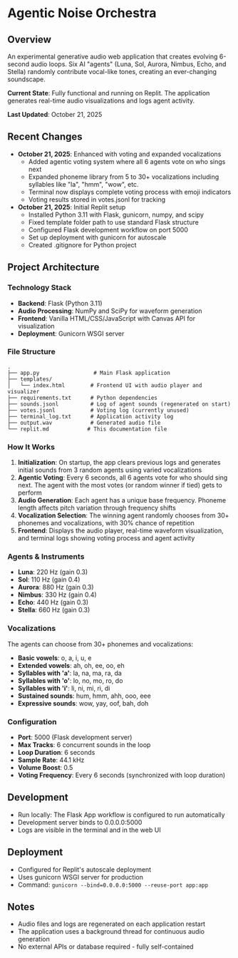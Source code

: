 # Agentic Noise Orchestra

## Overview
An experimental generative audio web application that creates evolving 6-second audio loops. Six AI "agents" (Luna, Sol, Aurora, Nimbus, Echo, and Stella) randomly contribute vocal-like tones, creating an ever-changing soundscape.

**Current State**: Fully functional and running on Replit. The application generates real-time audio visualizations and logs agent activity.

**Last Updated**: October 21, 2025

## Recent Changes
- **October 21, 2025**: Enhanced with voting and expanded vocalizations
  - Added agentic voting system where all 6 agents vote on who sings next
  - Expanded phoneme library from 5 to 30+ vocalizations including syllables like "la", "hmm", "wow", etc.
  - Terminal now displays complete voting process with emoji indicators
  - Voting results stored in votes.jsonl for tracking
- **October 21, 2025**: Initial Replit setup
  - Installed Python 3.11 with Flask, gunicorn, numpy, and scipy
  - Fixed template folder path to use standard Flask structure
  - Configured Flask development workflow on port 5000
  - Set up deployment with gunicorn for autoscale
  - Created .gitignore for Python project

## Project Architecture

### Technology Stack
- **Backend**: Flask (Python 3.11)
- **Audio Processing**: NumPy and SciPy for waveform generation
- **Frontend**: Vanilla HTML/CSS/JavaScript with Canvas API for visualization
- **Deployment**: Gunicorn WSGI server

### File Structure
```
.
├── app.py                 # Main Flask application
├── templates/
│   └── index.html        # Frontend UI with audio player and visualizer
├── requirements.txt      # Python dependencies
├── sounds.jsonl          # Log of agent sounds (regenerated on start)
├── votes.jsonl           # Voting log (currently unused)
├── terminal_log.txt      # Application activity log
├── output.wav            # Generated audio file
└── replit.md            # This documentation file
```

### How It Works
1. **Initialization**: On startup, the app clears previous logs and generates initial sounds from 3 random agents using varied vocalizations
2. **Agentic Voting**: Every 6 seconds, all 6 agents vote for who should sing next. The agent with the most votes (or random winner if tied) gets to perform
3. **Audio Generation**: Each agent has a unique base frequency. Phoneme length affects pitch variation through frequency shifts
4. **Vocalization Selection**: The winning agent randomly chooses from 30+ phonemes and vocalizations, with 30% chance of repetition
5. **Frontend**: Displays the audio player, real-time waveform visualization, and terminal logs showing voting process and agent activity

### Agents & Instruments
- **Luna**: 220 Hz (gain 0.3)
- **Sol**: 110 Hz (gain 0.4)
- **Aurora**: 880 Hz (gain 0.3)
- **Nimbus**: 330 Hz (gain 0.4)
- **Echo**: 440 Hz (gain 0.3)
- **Stella**: 660 Hz (gain 0.3)

### Vocalizations
The agents can choose from 30+ phonemes and vocalizations:
- **Basic vowels**: o, a, i, u, e
- **Extended vowels**: ah, oh, ee, oo, eh
- **Syllables with 'a'**: la, na, ma, ra, da
- **Syllables with 'o'**: lo, no, mo, ro, do
- **Syllables with 'i'**: li, ni, mi, ri, di
- **Sustained sounds**: hum, hmm, ahh, ooo, eee
- **Expressive sounds**: wow, yay, oof, bah, doh

### Configuration
- **Port**: 5000 (Flask development server)
- **Max Tracks**: 6 concurrent sounds in the loop
- **Loop Duration**: 6 seconds
- **Sample Rate**: 44.1 kHz
- **Volume Boost**: 0.5
- **Voting Frequency**: Every 6 seconds (synchronized with loop duration)

## Development
- Run locally: The Flask App workflow is configured to run automatically
- Development server binds to 0.0.0.0:5000
- Logs are visible in the terminal and in the web UI

## Deployment
- Configured for Replit's autoscale deployment
- Uses gunicorn WSGI server for production
- Command: `gunicorn --bind=0.0.0.0:5000 --reuse-port app:app`

## Notes
- Audio files and logs are regenerated on each application restart
- The application uses a background thread for continuous audio generation
- No external APIs or database required - fully self-contained
